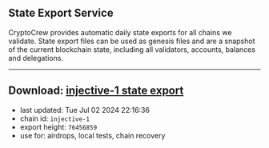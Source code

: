 ## State Export Service
CryptoCrew provides automatic daily state exports for all chains we validate. State export files can be used as genesis files and are a snapshot of the current blockchain state, including all validators, accounts, balances and delegations.

---
**Download: [injective-1 state export](https://dl-eu2.ccvalidators.com/SERVICE/injective/injective-1_export_76456859.json)**
---

- last updated: Tue Jul 02 2024 22:16:36
- chain id: `injective-1`
- export height: `76456859`
- use for: airdrops, local tests, chain recovery

